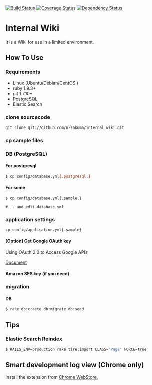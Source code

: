 [![Build Status](https://travis-ci.org/n-sakuma/internal_wiki.png)](https://travis-ci.org/n-sakuma/internal_wiki)
[![Coverage Status](https://coveralls.io/repos/n-sakuma/internal_wiki/badge.png?branch=develop)](https://coveralls.io/r/n-sakuma/internal_wiki?branch=develop)
[![Dependency Status](https://gemnasium.com/n-sakuma/internal_wiki.png)](https://gemnasium.com/n-sakuma/internal_wiki)

# Internal Wiki

It is a Wiki for use in a limited environment.


## How To Use

### Requirements

* Linux (Ubuntu/Debian/CentOS )
* ruby 1.9.3+
* git 1.7.10+
* PostgreSQL
* Elastic Search


### clone sourcecode

```
git clone git://github.com/n-sakuma/internal_wiki.git
```

### cp sample files

### DB (PostgreSQL)

#### For postgresql

```bash
$ cp config/database.yml{.postgresql,}
```

#### For some

```
$ cp config/database.yml{.sample,}

#... and edit database.yml
```

### application settings

```
cp config/application.yml{.sample}
```

#### [Option] Get Google OAuth key

Using OAuth 2.0 to Access Google APIs

[Document](https://developers.google.com/accounts/docs/OAuth2)


#### Amazon SES key (if you need)

### migration

#### DB

```bash
$ rake db:craete db:migrate db:seed
```

## Tips

### Elastic Search Reindex

```bash
$ RAILS_ENV=production rake tire:import CLASS='Page' FORCE=true
```

## Smart development log view (Chrome only)

Install the extension from [Chrome WebStore.](https://chrome.google.com/webstore/detail/railspanel/gjpfobpafnhjhbajcjgccbbdofdckggg)
